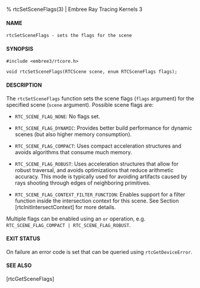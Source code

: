 % rtcSetSceneFlags(3) | Embree Ray Tracing Kernels 3

#### NAME

    rtcSetSceneFlags - sets the flags for the scene

#### SYNOPSIS

    #include <embree3/rtcore.h>

    void rtcSetSceneFlags(RTCScene scene, enum RTCSceneFlags flags);

#### DESCRIPTION

The `rtcSetSceneFlags` function sets the scene flags (`flags`
argument) for the specified scene (`scene` argument). Possible scene
flags are:

+ `RTC_SCENE_FLAG_NONE`: No flags set.

+ `RTC_SCENE_FLAG_DYNAMIC`: Provides better build performance for
  dynamic scenes (but also higher memory consumption).

+ `RTC_SCENE_FLAG_COMPACT`: Uses compact acceleration structures
  and avoids algorithms that consume much memory.

+ `RTC_SCENE_FLAG_ROBUST`: Uses acceleration structures that allow
  for robust traversal, and avoids optimizations that reduce arithmetic
  accuracy. This mode is typically used for avoiding artifacts caused
  by rays shooting through edges of neighboring primitives.

+ `RTC_SCENE_FLAG_CONTEXT_FILTER_FUNCTION`: Enables support for a
  filter function inside the intersection context for this scene.
  See Section [rtcInitIntersectContext] for more details.

Multiple flags can be enabled using an `or` operation,
e.g. `RTC_SCENE_FLAG_COMPACT | RTC_SCENE_FLAG_ROBUST`.

#### EXIT STATUS

On failure an error code is set that can be queried using
`rtcGetDeviceError`.

#### SEE ALSO

[rtcGetSceneFlags]
